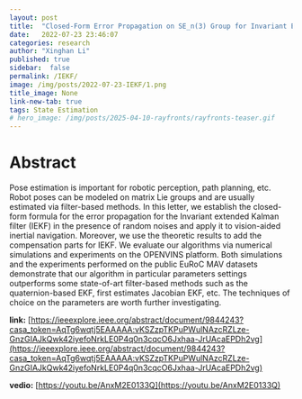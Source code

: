 ```yaml
---
layout: post
title:  "Closed-Form Error Propagation on SE_n(3) Group for Invariant EKF With Applications to VINS"
date:   2022-07-23 23:46:07
categories: research
author: "Xinghan Li"
published: true
sidebar:  false
permalink: /IEKF/
image: /img/posts/2022-07-23-IEKF/1.png
title_image: None
link-new-tab: true
tags: State Estimation
# hero_image: /img/posts/2025-04-10-rayfronts/rayfronts-teaser.gif
---
```


# Abstract

Pose estimation is important for robotic perception, path planning, etc. Robot poses can be modeled on matrix Lie groups and are usually estimated via filter-based methods. In this letter, we establish the closed-form formula for the error propagation for the Invariant extended Kalman filter (IEKF) in the presence of random noises and apply it to vision-aided inertial navigation. Moreover, we use the theoretic results to add the compensation parts for IEKF. We evaluate our algorithms via numerical simulations and experiments on the OPENVINS platform. Both simulations and the experiments performed on the public EuRoC MAV datasets demonstrate that our algorithm in particular parameters settings outperforms some state-of-art filter-based methods such as the quaternion-based EKF, first estimates Jacobian EKF, etc. The techniques of choice on the parameters are worth further investigating.

**link:** [https://ieeexplore.ieee.org/abstract/document/9844243?casa_token=AqTg6wqtj5EAAAAA:vKSZzpTKPuPWulNAzcRZLze-GnzGIAJkQwk42iyefoNrkLE0P4q0n3cqcO6Jxhaa-JrUAcaEPDh2vg](https://ieeexplore.ieee.org/abstract/document/9844243?casa_token=AqTg6wqtj5EAAAAA:vKSZzpTKPuPWulNAzcRZLze-GnzGIAJkQwk42iyefoNrkLE0P4q0n3cqcO6Jxhaa-JrUAcaEPDh2vg)

**vedio:** [https://youtu.be/AnxM2E0133Q](https://youtu.be/AnxM2E0133Q)